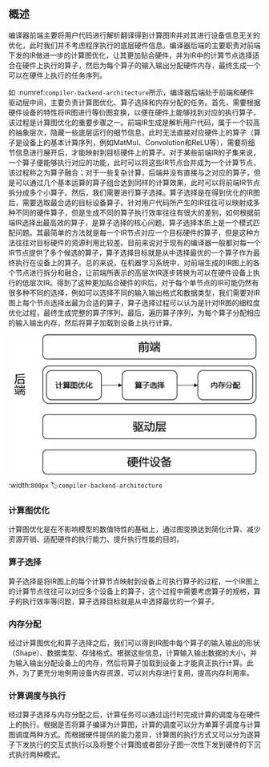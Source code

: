 ## 概述

编译器前端主要将用户代码进行解析翻译得到计算图IR并对其进行设备信息无关的优化，此时我们并不考虑程序执行的底层硬件信息。编译器后端的主要职责对前端下发的IR做进一步的计算图优化，让其更加贴合硬件，并为IR中的计算节点选择适合在硬件上执行的算子，然后为每个算子的输入输出分配硬件内存，最终生成一个可以在硬件上执行的任务序列。

如 :numref:`compiler-backend-architecture`所示，编译器后端处于前端和硬件驱动层中间，主要负责计算图优化、算子选择和内存分配的任务。首先，需要根据硬件设备的特性将IR图进行等价图变换，以便在硬件上能够找到对应的执行算子，该过程是计算图优化的重要步骤之一。前端IR生成是解析用户代码，属于一个较高的抽象层次，隐藏一些底层运行的细节信息，此时无法直接对应硬件上的算子（算子是设备上的基本计算序列，例如MatMul、Convolution和ReLU等），需要将细节信息进行展开后，才能映射到目标硬件上的算子。对于某些前端IR的子集来说，一个算子便能够执行对应的功能，此时可以将这些IR节点合并成为一个计算节点，该过程称之为算子融合；对于一些复杂计算，后端并没有直接与之对应的算子，但是可以通过几个基本运算的算子组合达到同样的计算效果，此时可以将前端IR节点拆分成多个小算子。然后，我们需要进行算子选择。算子选择是在得到优化的IR图后，需要选取最合适的目标设备算子。针对用户代码所产生的IR往往可以映射成多种不同的硬件算子，但是生成不同的算子执行效率往往有很大的差别，如何根据前端IR选择出最高效的算子，是算子选择的核心问题。算子选择本质上是一个模式匹配问题。其最简单的方法就是每一个IR节点对应一个目标硬件的算子，但是这种方法往往对目标硬件的资源利用比较差。目前来说对于现有的编译器一般都对每一个IR节点提供了多个候选的算子，算子选择目标就是从中选择最优的一个算子作为最终执行在设备上的算子。总的来说，在机器学习系统中，对前端生成的IR图上的各个节点进行拆分和融合，让前端所表示的高层次IR逐步转换为可以在硬件设备上执行的低层次IR。得到了这种更加贴合硬件的IR后，对于每个单节点的IR可能仍然有很多种不同的选择，例如可以选择不同的输入输出格式和数据类型，我们需要对IR图上每个节点选择出最为合适的算子，算子选择过程可以认为是针对IR图的细粒度优化过程，最终生成完整的算子序列。最后，遍历算子序列，为每个算子分配相应的输入输出内存，然后将算子加载到设备上执行计算。

![编译器后端总体架构简图](../img/ch05/compiler-backend-architecture.png)
:width:`800px`
:label:`compiler-backend-architecture`

### 计算图优化

计算图优化是在不影响模型的数值特性的基础上，通过图变换达到简化计算、减少资源开销、适配硬件的执行能力、提升执行性能的目的。

### 算子选择

算子选择是将IR图上的每个计算节点映射到设备上可执行算子的过程，一个IR图上的计算节点往往可以对应多个设备上的算子，这个过程中需要考虑算子的规格，算子的执行效率等问题，算子选择目标就是从中选择最优的一个算子。

### 内存分配

经过计算图优化和算子选择之后，我们可以得到IR图中每个算子的输入输出的形状（Shape）、数据类型、存储格式。根据这些信息，计算输入输出数据的大小，并为输入输出分配设备上的内存，然后将算子加载到设备上才能真正执行计算。此外，为了更充分地例用设备内存资源，可以对内存进行复用，提高内存利用率。

### 计算调度与执行

经过算子选择与内存分配之后，计算任务可以通过运行时完成计算的调度与在硬件上的执行。根据是否将算子编译为计算图，计算的调度可以分为单算子调度与计算图调度两种方式。而根据硬件提供的能力差异，计算图的执行方式又可以分为逐算子下发执行的交互式执行以及将整个计算图或者部分子图一次性下发到硬件的下沉式执行两种模式。
